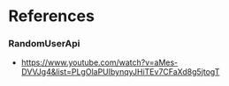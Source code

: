 #  References

### RandomUserApi
- https://www.youtube.com/watch?v=aMes-DVVJg4&list=PLgOlaPUIbynqyJHiTEv7CFaXd8g5jtogT


